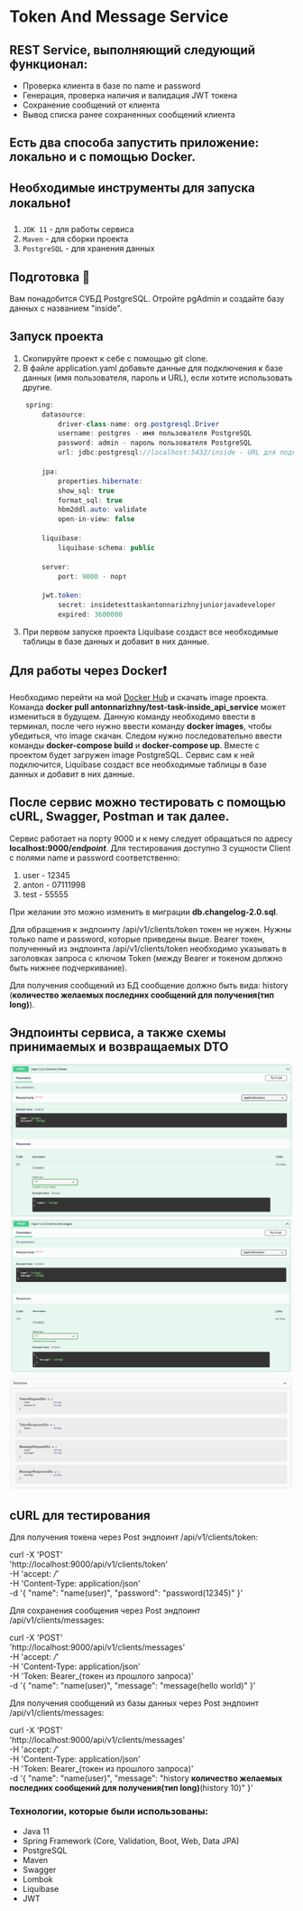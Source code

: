 # Token And Message Service

## REST Service, выполняющий следующий функционал:
- Проверка клиента в базе по name и password
- Генерация, проверка наличия и валидация JWT токена
- Сохранение сообщений от клиента
- Вывод списка ранее сохраненных сообщений клиента

## Есть два способа запустить приложение: локально и с помощью Docker.

## Необходимые инструменты для запуска локально❗
1. `JDK 11` - для работы сервиса
2. `Maven` - для сборки проекта
3. `PostgreSQL` - для хранения данных

## Подготовка 🔨
Вам понадобится СУБД PostgreSQL. Отройте pgAdmin и создайте базу данных с названием "inside".

## Запуск проекта
1. Скопируйте проект к себе с помощью git clone.
2. В файле application.yaml добавьте данные для подключения к базе данных (имя пользователя, пароль и URL), если хотите использовать другие.
```java
    spring:
        datasource:
            driver-class-name: org.postgresql.Driver
            username: postgres - имя пользователя PostgreSQL
            password: admin - пароль пользователя PostgreSQL
            url: jdbc:postgresql://localhost:5432/inside - URL для подключения к базе даныых (добавьте порт и адрес, если у Вас другие)

        jpa:
            properties.hibernate:
            show_sql: true
            format_sql: true
            hbm2ddl.auto: validate
            open-in-view: false

        liquibase:
            liquibase-schema: public

        server:
            port: 9000 - порт

        jwt.token:
            secret: insidetesttaskantonnarizhnyjuniorjavadeveloper
            expired: 3600000
```
3. При первом запуске проекта Liquibase создаст все необходимые таблицы в базе данных и добавит в них данные.

## Для работы через Docker❗
Необходимо перейти на мой [Docker Hub](https://hub.docker.com/u/antonnarizhny) и скачать image проекта. 
Команда **docker pull antonnarizhny/test-task-inside_api_service** может измениться в будущем.
Данную команду необходимо ввести в терминал, после чего нужно ввести команду **docker images**, чтобы убедиться, что image скачан.
Следом нужно последовательно ввести команды **docker-compose build** и **docker-compose up**.
Вместе с проектом будет загружен image PostgreSQL. Сервис сам к ней подключится, Liquibase создаст все необходимые таблицы в базе данных и добавит в них данные.

## После сервис можно тестировать с помощью cURL, Swagger, Postman и так далее.
Сервис работает на порту 9000 и к нему следует обращаться по адресу **localhost:9000/_endpoint_**.
Для тестирования доступно 3 сущности Client c полями name и password соответственно:
1. user - 12345
2. anton - 07111998
3. test - 55555

При желании это можно изменить в миграции **db.changelog-2.0.sql**.

Для обращения к эндпоинту /api/v1/clients/token токен не нужен. Нужны только name и password, которые приведены выше.
Bearer токен, полученный из эндпоинта /api/v1/clients/token необходимо указывать в заголовках запроса с ключом Token (между Bearer и токеном должно быть нижнее подчеркивание).

Для получения сообщений из БД сообщение должно быть вида: history (**количество желаемых последних сообщений для получения(тип long)**).

## Эндпоинты сервиса, а также схемы принимаемых и возвращаемых DTO
![Image of Maint](documentation/token_POST_endpoint.png)
![Image of Maint](documentation/messages_POST_endpoint.png)
![Image of Maint](documentation/schemas.png)

## cURL для тестирования
Для получения токена через Post эндпоинт /api/v1/clients/token:

curl -X 'POST' \
'http://localhost:9000/api/v1/clients/token' \
-H 'accept: */*' \
-H 'Content-Type: application/json' \
-d '{
"name": "name(user)",
"password": "password(12345)"
}'

Для сохранения сообщения через Post эндпоинт /api/v1/clients/messages:

curl -X 'POST' \
'http://localhost:9000/api/v1/clients/messages' \
-H 'accept: */*' \
-H 'Content-Type: application/json' \
-H 'Token: Bearer_(токен из прошлого запроса)' \
-d '{
"name": "name(user)",
"message": "message(hello world)"
}'

Для получения сообщений из базы данных через Post эндпоинт /api/v1/clients/messages:

curl -X 'POST' \
'http://localhost:9000/api/v1/clients/messages' \
-H 'accept: */*' \
-H 'Content-Type: application/json' \
-H 'Token: Bearer_(токен из прошлого запроса)' \
-d '{
"name": "name(user)",
"message": "history **количество желаемых последних сообщений для получения(тип long)**(history 10)"
}'

### **Технологии, которые были использованы**:
* Java 11
* Spring Framework (Core, Validation, Boot, Web, Data JPA)
* PostgreSQL
* Maven
* Swagger
* Lombok
* Liquibase
* JWT